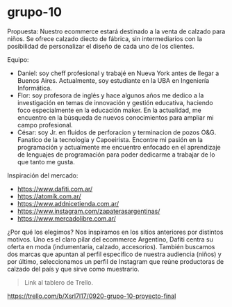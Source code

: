 # grupo-10

Propuesta:
Nuestro ecommerce estará destinado a la venta de calzado para niños. Se ofrece calzado diecto de fábrica, sin intermediarios con la posibilidad de personalizar el diseño de cada uno de los clientes. 

Equipo:
- Daniel: soy cheff profesional y trabajé en Nueva York antes de llegar a Buenos Aires. Actualmente, soy estudiante en la UBA en Ingeniería Informática.   
- Flor: soy profesora de inglés y hace algunos años me dedico a la investigación en temas de innovación y gestión educativa, haciendo foco especialmente en la educación maker. En la actualidad, me encuentro en la búsqueda de nuevos conocimientos para ampliar mi campo profesional. 
- César: soy Jr. en fluidos de perforacion y terminacion de pozos O&G. Fanatico de la tecnologia y Capoeirista. Encontre mi pasión en la programación y actualmente me encuentro enfocado en el aprendizaje de lenguajes de programación para poder dedicarme a trabajar de lo que tanto me gusta.

Inspiración del mercado:
- https://www.dafiti.com.ar/
- https://atomik.com.ar/
- https://www.addnicetienda.com.ar/
- https://www.instagram.com/zapaterasargentinas/
- https://www.mercadolibre.com.ar/

¿Por qué los elegimos?
Nos inspiramos en los sitios anteriores por distintos motivos. Uno es el claro pilar del ecommerce Argentino, Dafiti centra su oferta en moda (indumentaria, calzado, accesorios). También buscamos dos marcas que apuntan al perfil especifico de nuestra audiencia (niños) y por último, seleccionamos un perfil de Instagram que reúne productoras de calzado del país y que sirve como muestrario. 

> Link al tablero de Trello.

https://trello.com/b/Xsrl7l17/0920-grupo-10-proyecto-final